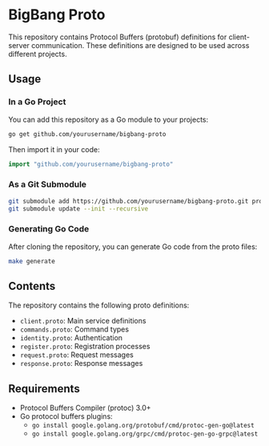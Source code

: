 # BigBang Proto

This repository contains Protocol Buffers (protobuf) definitions for client-server communication. These definitions are designed to be used across different projects.

## Usage

### In a Go Project

You can add this repository as a Go module to your projects:

```bash
go get github.com/yourusername/bigbang-proto
```

Then import it in your code:

```go
import "github.com/yourusername/bigbang-proto"
```

### As a Git Submodule

```bash
git submodule add https://github.com/yourusername/bigbang-proto.git proto
git submodule update --init --recursive
```

### Generating Go Code

After cloning the repository, you can generate Go code from the proto files:

```bash
make generate
```

## Contents

The repository contains the following proto definitions:
- `client.proto`: Main service definitions
- `commands.proto`: Command types
- `identity.proto`: Authentication
- `register.proto`: Registration processes
- `request.proto`: Request messages
- `response.proto`: Response messages

## Requirements

- Protocol Buffers Compiler (protoc) 3.0+
- Go protocol buffers plugins:
  - `go install google.golang.org/protobuf/cmd/protoc-gen-go@latest`
  - `go install google.golang.org/grpc/cmd/protoc-gen-go-grpc@latest` 